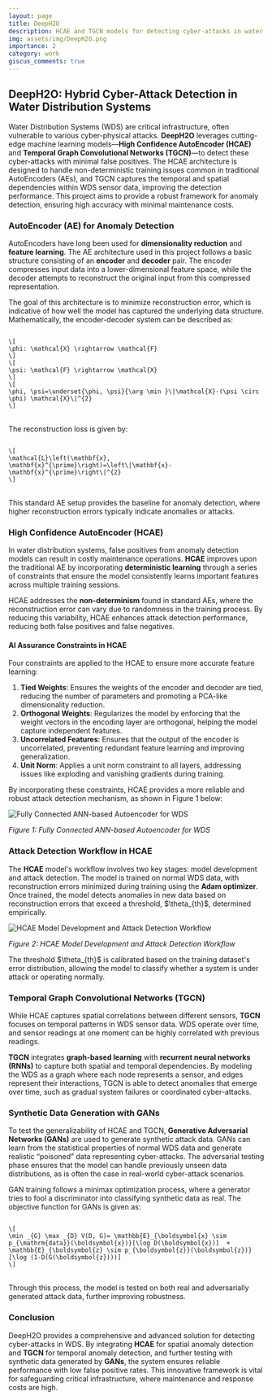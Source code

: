 ```yaml
---
layout: page
title: DeepH2O
description: HCAE and TGCN models for detecting cyber-attacks in water distribution systems
img: assets/img/DeepH2O.png
importance: 2
category: work
giscus_comments: true
---
```


<h2>DeepH2O: Hybrid Cyber-Attack Detection in Water Distribution Systems</h2>

<p>Water Distribution Systems (WDS) are critical infrastructure, often vulnerable to various cyber-physical attacks. <strong>DeepH2O</strong> leverages cutting-edge machine learning models—<strong>High Confidence AutoEncoder (HCAE)</strong> and <strong>Temporal Graph Convolutional Networks (TGCN)</strong>—to detect these cyber-attacks with minimal false positives. The HCAE architecture is designed to handle non-deterministic training issues common in traditional AutoEncoders (AEs), and TGCN captures the temporal and spatial dependencies within WDS sensor data, improving the detection performance. This project aims to provide a robust framework for anomaly detection, ensuring high accuracy with minimal maintenance costs.</p>

<h3>AutoEncoder (AE) for Anomaly Detection</h3>

<p>AutoEncoders have long been used for <strong>dimensionality reduction</strong> and <strong>feature learning</strong>. The AE architecture used in this project follows a basic structure consisting of an <strong>encoder</strong> and <strong>decoder</strong> pair. The encoder compresses input data into a lower-dimensional feature space, while the decoder attempts to reconstruct the original input from this compressed representation.</p>

<p>The goal of this architecture is to minimize reconstruction error, which is indicative of how well the model has captured the underlying data structure. Mathematically, the encoder-decoder system can be described as:</p>

<pre>
<code>
\[
\phi: \mathcal{X} \rightarrow \mathcal{F}
\]
\[
\psi: \mathcal{F} \rightarrow \mathcal{X}
\]
\[
\phi, \psi=\underset{\phi, \psi}{\arg \min }\|\mathcal{X}-(\psi \circ \phi) \mathcal{X}\|^{2}
\]
</code>
</pre>

<p>The reconstruction loss is given by:</p>

<pre>
<code>
\[
\mathcal{L}\left(\mathbf{x}, \mathbf{x}^{\prime}\right)=\left\|\mathbf{x}-\mathbf{x}^{\prime}\right\|^{2}
\]
</code>
</pre>

<p>This standard AE setup provides the baseline for anomaly detection, where higher reconstruction errors typically indicate anomalies or attacks.</p>

<h3>High Confidence AutoEncoder (HCAE)</h3>

<p>In water distribution systems, false positives from anomaly detection models can result in costly maintenance operations. <strong>HCAE</strong> improves upon the traditional AE by incorporating <strong>deterministic learning</strong> through a series of constraints that ensure the model consistently learns important features across multiple training sessions.</p>

<p>HCAE addresses the <strong>non-determinism</strong> found in standard AEs, where the reconstruction error can vary due to randomness in the training process. By reducing this variability, HCAE enhances attack detection performance, reducing both false positives and false negatives.</p>

<h4>AI Assurance Constraints in HCAE</h4>

<p>Four constraints are applied to the HCAE to ensure more accurate feature learning:</p>

<ol>
  <li><strong>Tied Weights</strong>: Ensures the weights of the encoder and decoder are tied, reducing the number of parameters and promoting a PCA-like dimensionality reduction.</li>
  <li><strong>Orthogonal Weights</strong>: Regularizes the model by enforcing that the weight vectors in the encoding layer are orthogonal, helping the model capture independent features.</li>
  <li><strong>Uncorrelated Features</strong>: Ensures that the output of the encoder is uncorrelated, preventing redundant feature learning and improving generalization.</li>
  <li><strong>Unit Norm</strong>: Applies a unit norm constraint to all layers, addressing issues like exploding and vanishing gradients during training.</li>
</ol>

<p>By incorporating these constraints, HCAE provides a more reliable and robust attack detection mechanism, as shown in Figure 1 below:</p>

<div class="row">
    <div class="col-sm-12">
        <img src="img/ae/300_dpi_hcae.jpg" alt="Fully Connected ANN-based Autoencoder for WDS" class="img-fluid rounded z-depth-1">
        <div class="caption">
            <p><em>Figure 1: Fully Connected ANN-based Autoencoder for WDS</em></p>
        </div>
    </div>
</div>

<h3>Attack Detection Workflow in HCAE</h3>

<p>The <strong>HCAE</strong> model's workflow involves two key stages: model development and attack detection. The model is trained on normal WDS data, with reconstruction errors minimized during training using the <strong>Adam optimizer</strong>. Once trained, the model detects anomalies in new data based on reconstruction errors that exceed a threshold, $\theta_{th}$, determined empirically.</p>

<div class="row">
    <div class="col-sm-12">
        <img src="img/ae/HCAE-stages.png" alt="HCAE Model Development and Attack Detection Workflow" class="img-fluid rounded z-depth-1">
        <div class="caption">
            <p><em>Figure 2: HCAE Model Development and Attack Detection Workflow</em></p>
        </div>
    </div>
</div>

<p>The threshold $\theta_{th}$ is calibrated based on the training dataset's error distribution, allowing the model to classify whether a system is under attack or operating normally.</p>

<h3>Temporal Graph Convolutional Networks (TGCN)</h3>

<p>While HCAE captures spatial correlations between different sensors, <strong>TGCN</strong> focuses on temporal patterns in WDS sensor data. WDS operate over time, and sensor readings at one moment can be highly correlated with previous readings.</p>

<p><strong>TGCN</strong> integrates <strong>graph-based learning</strong> with <strong>recurrent neural networks (RNNs)</strong> to capture both spatial and temporal dependencies. By modeling the WDS as a graph where each node represents a sensor, and edges represent their interactions, TGCN is able to detect anomalies that emerge over time, such as gradual system failures or coordinated cyber-attacks.</p>

<h3>Synthetic Data Generation with GANs</h3>

<p>To test the generalizability of HCAE and TGCN, <strong>Generative Adversarial Networks (GANs)</strong> are used to generate synthetic attack data. GANs can learn from the statistical properties of normal WDS data and generate realistic “poisoned” data representing cyber-attacks. The adversarial testing phase ensures that the model can handle previously unseen data distributions, as is often the case in real-world cyber-attack scenarios.</p>

<p>GAN training follows a minimax optimization process, where a generator tries to fool a discriminator into classifying synthetic data as real. The objective function for GANs is given as:</p>

<pre>
<code>
\[
\min _{G} \max _{D} V(D, G)= \mathbb{E}_{\boldsymbol{x} \sim p_{\mathrm{data}}(\boldsymbol{x})}[\log D(\boldsymbol{x})]  + \mathbb{E}_{\boldsymbol{z} \sim p_{\boldsymbol{z}}(\boldsymbol{z})}[\log (1-D(G(\boldsymbol{z})))]
\]
</code>
</pre>

<p>Through this process, the model is tested on both real and adversarially generated attack data, further improving robustness.</p>

<h3>Conclusion</h3>

<p>DeepH2O provides a comprehensive and advanced solution for detecting cyber-attacks in WDS. By integrating <strong>HCAE</strong> for spatial anomaly detection and <strong>TGCN</strong> for temporal anomaly detection, and further testing with synthetic data generated by <strong>GANs</strong>, the system ensures reliable performance with low false positive rates. This innovative framework is vital for safeguarding critical infrastructure, where maintenance and response costs are high.</p>

